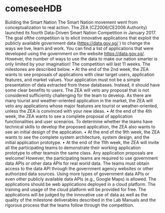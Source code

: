 # comeseeHDB
Building the Smart Nation
The Smart Nation movement went from conceptualization to real action. The ZEA
(CZ2006/CE2006 Authority) launched its fourth Data-Driven Smart Nation Competition in
January 2017. The goal ofthe competition is to elicit innovative applications that exploit
the publicly available government data (https://data.gov.sg/ ) to change the ways we live,
learn and work.
You can find a list of applications that were developed using the government on the website
https://data.gov.sg/. However, the number of ways to use the data to make our nation
smarter is only limited by your imagination!
The competition will last 11 weeks. The milestones are described below.
• At the end of the 2nd week, the ZEA wants to see proposals of applications with
clear target users, application features, and market values. Your application must not
be a simple presentation of data extracted from these databases. Instead, it should
have some clear benefits to users. The ZEA will veto any proposal that is not
considered sufficiently challenging for the team to develop. As there are many
tourist and weather-oriented application in the market, the ZEA will veto any
applications whose major features are tourist or weather-oriented, unless the ZEA is
convinced with your new ideas.
• At the end of the 4th week, the ZEA wants to see a complete proposal of application
functionalities and user scenarios. To determine whether the teams have technical
skills to develop the proposed application, the ZEA also wants to see an initial design
of the application.
• At the end of the 9th week, the ZEA wants to see the complete system architecture,
system design, and the initial application prototype.
• At the end of the 11th week, the ZEA will invite all the participating teams to
demonstrate their working application prototype to other teamsin the same class.
Any application proposals are welcome! However, the participating teams are required
to use government data APIs or other data APIs for real world data. The teams must obtain
access to the data API through the government agency websites or other authorized data
sources. Using more types of government data APIs or even other publicly available data APIs
(e.g., Google Maps) is allowed.
The applications should be web applications deployed in a cloud platform. The training and
usage of the cloud platform will be provided for free. The applications will be judged by the
innovative use of data as well as the quality of the milestone deliverables described in the
Lab Manuals and the rigorous process that the teams follow through the competition.
